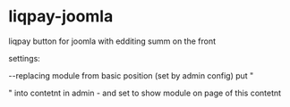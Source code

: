 # liqpay-joomla
liqpay button for joomla with edditing summ on the front

settings:

--replacing module from basic position (set by admin config)
put 
"<div id="liqpay-button-wrapper"></div>" 
into contetnt in admin - and set to show module on page of this contetnt 
